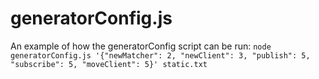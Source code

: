 # generatorConfig.js
An example of how the generatorConfig script can be run:
```node generatorConfig.js '{"newMatcher": 2, "newClient": 3, "publish": 5, "subscribe": 5, "moveClient": 5}' static.txt```
